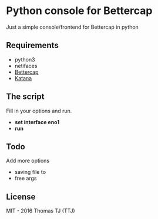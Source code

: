 Python console for Bettercap
============================

Just a simple console/frontend for Bettercap in python

## Requirements
* python3
* netifaces
* [Bettercap](http://bettercap.org/)
* [Katana](https://github.com/PowerScript/Katana)

## The script
 Fill in your options and run.
 - **set interface eno1**
 - **run**

## Todo
 Add more options
 * saving file to
 * free args

License
-------

MIT - 2016 Thomas TJ (TTJ)
